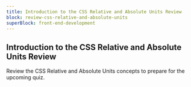 ```yaml
---
title: Introduction to the CSS Relative and Absolute Units Review
block: review-css-relative-and-absolute-units
superBlock: front-end-development
---
```


## Introduction to the CSS Relative and Absolute Units Review

Review the CSS Relative and Absolute Units concepts to prepare for the upcoming quiz.
